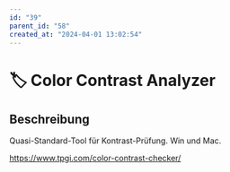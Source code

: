 ```yaml
---
id: "39"
parent_id: "58"
created_at: "2024-04-01 13:02:54"
---
```


# 🏷️ Color Contrast Analyzer

## Beschreibung

Quasi-Standard-Tool für Kontrast-Prüfung. Win und Mac.

<https://www.tpgi.com/color-contrast-checker/>
